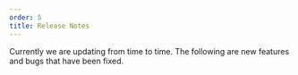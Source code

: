 ```yaml
---
order: 5
title: Release Notes
---
```




Currently we are updating from time to time. The following are new features and bugs that have been fixed. 

